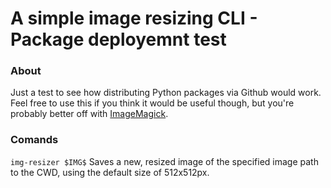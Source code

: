 # A simple image resizing CLI - Package deployemnt test

### About
Just a test to see how distributing Python packages via Github would work. Feel free to use this if you think it would be useful though, but you're probably better off with [ImageMagick](https://github.com/ImageMagick/ImageMagick).

### Comands
`img-resizer $IMG$` Saves a new, resized image of the specified image path to the CWD, using the default size of 512x512px.
